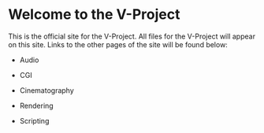 # Welcome to the V-Project

This is the official site for the V-Project. All files for the V-Project will appear on this site. Links to the other pages of the site will be found below:

- Audio

- CGI

- Cinematography

- Rendering

- Scripting
